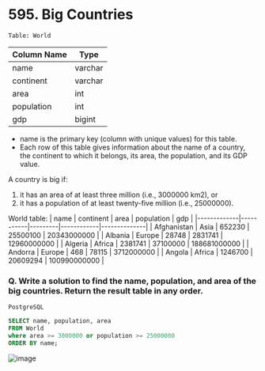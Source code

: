 # 595. Big Countries
 
`Table: World`

| Column Name | Type    |
|-------------|---------|
| name        | varchar |
| continent   | varchar |
| area        | int     |
| population  | int     |
| gdp         | bigint  |

* name is the primary key (column with unique values) for this table.
* Each row of this table gives information about the name of a country, the continent to which it belongs, its area, the population, and its GDP value.
 

A country is big if:
1. it has an area of at least three million (i.e., 3000000 km2), or
2. it has a population of at least twenty-five million (i.e., 25000000).


World table:
| name        | continent | area    | population | gdp          |
|-------------|-----------|---------|------------|--------------|
| Afghanistan | Asia      | 652230  | 25500100   | 20343000000  |
| Albania     | Europe    | 28748   | 2831741    | 12960000000  |
| Algeria     | Africa    | 2381741 | 37100000   | 188681000000 |
| Andorra     | Europe    | 468     | 78115      | 3712000000   |
| Angola      | Africa    | 1246700 | 20609294   | 100990000000 |


### Q. Write a solution to find the name, population, and area of the big countries. Return the result table in any order.

`PostgreSQL`
```SQL
SELECT name, population, area
FROM World
where area >= 3000000 or population >= 25000000
ORDER BY name; 
```

![image](https://github.com/PankajVirendraModi/leetcode-50-sql/assets/75255261/ea82a2e0-d48d-4967-99a6-5bae2889ec37)
